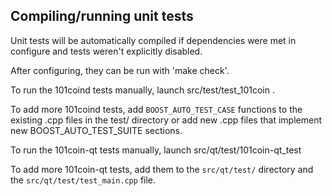 Compiling/running unit tests
------------------------------------

Unit tests will be automatically compiled if dependencies were met in configure
and tests weren't explicitly disabled.

After configuring, they can be run with 'make check'.

To run the 101coind tests manually, launch src/test/test_101coin .

To add more 101coind tests, add `BOOST_AUTO_TEST_CASE` functions to the existing
.cpp files in the test/ directory or add new .cpp files that
implement new BOOST_AUTO_TEST_SUITE sections.

To run the 101coin-qt tests manually, launch src/qt/test/101coin-qt_test

To add more 101coin-qt tests, add them to the `src/qt/test/` directory and
the `src/qt/test/test_main.cpp` file.
